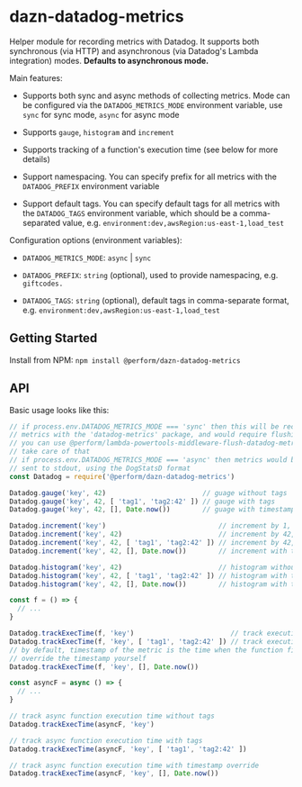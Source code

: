 # dazn-datadog-metrics

Helper module for recording metrics with Datadog. It supports both synchronous (via HTTP) and asynchronous (via Datadog's Lambda integration) modes. **Defaults to asynchronous mode.**

Main features:

* Supports both sync and async methods of collecting metrics. Mode can be configured via the `DATADOG_METRICS_MODE` environment variable, use `sync` for sync mode, `async` for async mode

* Supports `gauge`, `histogram` and `increment`

* Supports tracking of a function's execution time (see below for more details)

* Support namespacing. You can specify prefix for all metrics with the `DATADOG_PREFIX` environment variable

* Support default tags. You can specify default tags for all metrics with the `DATADOG_TAGS` environment variable, which should be a comma-separated value, e.g. `environment:dev,awsRegion:us-east-1,load_test`

Configuration options (environment variables):

* `DATADOG_METRICS_MODE`: `async` | `sync`

* `DATADOG_PREFIX`: `string` (optional), used to provide namespacing, e.g. `giftcodes.`

* `DATADOG_TAGS`: `string` (optional), default tags in comma-separate format, e.g. `environment:dev,awsRegion:us-east-1,load_test`

## Getting Started

Install from NPM: `npm install @perform/dazn-datadog-metrics`

## API

Basic usage looks like this:

```js
// if process.env.DATADOG_METRICS_MODE === 'sync' then this will be recording
// metrics with the 'datadog-metrics' package, and would require flushing
// you can use @perform/lambda-powertools-middleware-flush-datadog-metrics to
// take care of that
// if process.env.DATADOG_METRICS_MODE === 'async' then metrics would be
// sent to stdout, using the DogStatsD format
const Datadog = require('@perform/dazn-datadog-metrics')

Datadog.gauge('key', 42)                        // guage without tags
Datadog.gauge('key', 42, [ 'tag1', 'tag2:42' ]) // gauge with tags
Datadog.gauge('key', 42, [], Date.now())        // guage with timestamp override

Datadog.increment('key')                            // increment by 1, no tags
Datadog.increment('key', 42)                        // increment by 42, no tags
Datadog.increment('key', 42, [ 'tag1', 'tag2:42' ]) // increment by 42, with tags
Datadog.increment('key', 42, [], Date.now())        // increment with timestamp override

Datadog.histogram('key', 42)                        // histogram without tags
Datadog.histogram('key', 42, [ 'tag1', 'tag2:42' ]) // histogram with tags
Datadog.histogram('key', 42, [], Date.now())        // histogram with timestamp override

const f = () => {
  // ...
}

Datadog.trackExecTime(f, 'key')                        // track execution time without tags
Datadog.trackExecTime(f, 'key', [ 'tag1', 'tag2:42' ]) // track execution time with tags
// by default, timestamp of the metric is the time when the function finishes, but you can 
// override the timestamp yourself
Datadog.trackExecTime(f, 'key', [], Date.now())

const asyncF = async () => {
  // ...
}

// track async function execution time without tags
Datadog.trackExecTime(asyncF, 'key')

// track async function execution time with tags
Datadog.trackExecTime(asyncF, 'key', [ 'tag1', 'tag2:42' ])

// track async function execution time with timestamp override
Datadog.trackExecTime(asyncF, 'key', [], Date.now())
```
